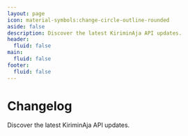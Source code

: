 ```yaml
---
layout: page
icon: material-symbols:change-circle-outline-rounded
aside: false
description: Discover the latest KiriminAja API updates.
header: 
  fluid: false
main:
  fluid: false
footer:
  fluid: false
---
```

# Changelog
Discover the latest KiriminAja API updates.
